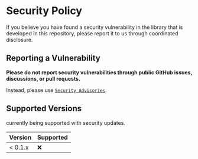 # Security Policy

If you believe you have found a security vulnerability in the library that is developed in this repository, please report it to us through coordinated disclosure.

## Reporting a Vulnerability

**Please do not report security vulnerabilities through public GitHub issues, discussions, or pull requests.**

Instead, please use [`Security Advisories`](https://github.com/ghostwriter/wip/security/advisories/new).

## Supported Versions

currently being supported with security updates.

| Version | Supported |
| ------- | --------- |
| < 0.1.x | :x: |